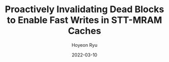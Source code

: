 ---
layout: publication_info  # FIXED! DO NOT CHANGE!
author: "Hoyeon Ryu"   # your name (do not specify the publication authors, please specify publication authors at "pub_authors")
title:  "Proactively Invalidating Dead Blocks to Enable Fast Writes in STT-MRAM Caches"  # publication title
date:   2022-03-10  # publication date (not the blog posting date...)

description: |  # provide a brief explanation of your work!
    TBD

params:
    pub_authors:  # publication authors
        - "/members/yongjun_kim"
        - "/members/yuze_chen"
        - "/members/yongho_lee"
        - "Limei Peng"
        - "/members/seokin_hong"

    pub_venue: "DAC '22: Proceedings of the 59th ACM/IEEE Design Automation Conference"  # full venue name (conference and journal name)

    pub_url: https://ieeexplore.ieee.org/abstract/document/9732463/  # URL to get access to the publication (comment this line if you don't have publicaiton URL)
    pub_thumbnail: "thumbnail.png"  # image of the thumbnail (comment this line if you don't have any thumbnail to reveal)

    pub_abstract: |  # abstract of your publication
        Spin-Transfer Torque Magnetic Random Access Memory (STT-MRAM) is a promising emerging memory technology for on-chip caches. It has a low read access time and low leakage power. Unfortunately, however, STT-MRAM suffers from its long write latency and high write energy consumption. This paper proposes a cache management technique called Proactive Invalidation (PROI) that proactively invalidates dead blocks in advance to enable fast writes in the STT-MRAM caches. Experimental evaluation shows that the proposed technique improves performance by 14% on average compared to the baseline STT-MRAM cache. This paper also proposes two optimization techniques called Proactive Invalidation-aware Data Encoding (PIDE) and Narrowness-aware Partial Write (NPW) to minimize the energy overheads of Proactive Invalidation. Experimental results demonstrate that the total energy consumption of the STT-MRAM cache with PROI is only 1.8% higher than the baseline when PROI is applied with PIDE and NPW.

    pub_keywords:  # keywords of your publication
        - Switches
        - Random access memory
        - Magnetic tunneling
        - Energy consumption
        - Resistance
        - System-on-chip
        - Transistors
        - On-chip cache
        - non-volatile memory
        - STT-MRAM
        - dead block
        - narrow-width value

    # Publication Classes: choose one of the class specified below (see more details at "config.yaml")
    #   - ACC : Accelerator
    #   - MS  : Memory System
    #   - CA  : Computer Architecture
    #   - OS  : Operating Systems
    #   - NDP : Near Data Processing / Processing In Memory
    pub_class: "MS"  # choose any class of the publication
---